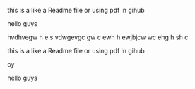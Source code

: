
this is a like a Readme file or using pdf in gihub







hello guys

hvdhvegw h e s
vdwgevgc gw
c ewh h ewjbjcw
wc ehg h sh c

this is a like a Readme file or using pdf in gihub


oy


hello guys


